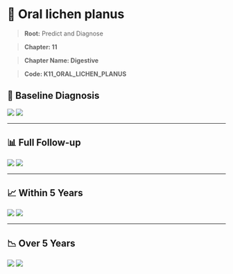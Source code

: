 # 🧬 Oral lichen planus
    
> **Root:** Predict and Diagnose

> **Chapter: 11**

> **Chapter Name: Digestive**

> **Code: K11_ORAL_LICHEN_PLANUS**

## 🧪 Baseline Diagnosis

<img src="/Predict/Figures/Baseline/IMP/K11_ORAL_LICHEN_PLANUS.png" />

<CsvTableIMP src="/Predict/Data/Baseline/IMP/IMP_K11_ORAL_LICHEN_PLANUS.csv" label="🔍 View full results" />

<img src="/Predict/Figures/Baseline/ROC/K11_ORAL_LICHEN_PLANUS.png" />

<CsvTableROC src="/Predict/Data/Baseline/EVA/K11_ORAL_LICHEN_PLANUS.csv" label="🔍 View full results" />

---

## 📊 Full Follow-up

<img src="/Predict/Figures/ALL/IMP/K11_ORAL_LICHEN_PLANUS.png" />

<CsvTableIMP src="/Predict/Data/ALL/IMP/IMP_K11_ORAL_LICHEN_PLANUS.csv" label="🔍 View full results" />

<img src="/Predict/Figures/ALL/ROC/K11_ORAL_LICHEN_PLANUS.png" />

<CsvTableROC src="/Predict/Data/ALL/EVA/K11_ORAL_LICHEN_PLANUS.csv" label="🔍 View full results" />

---

## 📈 Within 5 Years

<img src="/Predict/Figures/FYears/IMP/K11_ORAL_LICHEN_PLANUS.png" />

<CsvTableIMP src="/Predict/Data/FYears/IMP/IMP_K11_ORAL_LICHEN_PLANUS.csv" label="🔍 View full results" />

<img src="/Predict/Figures/FYears/ROC/K11_ORAL_LICHEN_PLANUS.png" />

<CsvTableROC src="/Predict/Data/FYears/EVA/K11_ORAL_LICHEN_PLANUS.csv" label="🔍 View full results" />

---

## 📉 Over 5 Years

<img src="/Predict/Figures/OverFYears/IMP/K11_ORAL_LICHEN_PLANUS.png" />

<CsvTableIMP src="/Predict/Data/OverFYears/IMP/IMP_K11_ORAL_LICHEN_PLANUS.csv" label="🔍 View full results" />

<img src="/Predict/Figures/OverFYears/ROC/K11_ORAL_LICHEN_PLANUS.png" />

<CsvTableROC src="/Predict/Data/OverFYears/EVA/K11_ORAL_LICHEN_PLANUS.csv" label="🔍 View full results" />
